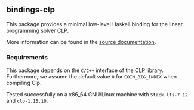 ## bindings-clp

This package provides a minimal low-level Haskell binding for the linear
programming solver [CLP](https://www.coin-or.org/Clp/).

More information can be found in the [source documentation](src/Clp.hs).

### Requirements 

This package depends on the `C/C++` interface of the [CLP
library](https://projects.coin-or.org/Clp). Furthermore, we assume the default
value `0` for `COIN_BIG_INDEX` when compiling Clp.

Tested successfully on a x86_64 GNU/Linux machine with `Stack lts-7.12`  and
`clp-1.15.10`.

